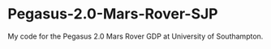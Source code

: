 # Pegasus-2.0-Mars-Rover-SJP
My code for the Pegasus 2.0 Mars Rover GDP at University of Southampton.

